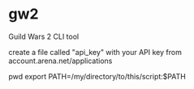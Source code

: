 # gw2
Guild Wars 2 CLI tool

create a file called "api_key" with your API key from account.arena.net/applications

pwd
export PATH=/my/directory/to/this/script:$PATH
